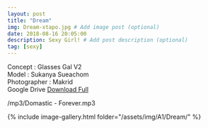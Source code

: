 ```yaml
---
layout: post
title: "Dream"
img: Dream-xtapo.jpg # Add image post (optional)
date: 2018-08-16 20:05:00
description: Sexy Girl! # Add post description (optional)
tag: [sexy]
---
```

Concept : Glasses Gal V2  
Model : Sukanya Sueachom  
Photographer : Makrid         
Google Drive [Download Full](http://gestyy.com/e0GeRx)           

/mp3/Domastic - Forever.mp3

{% include image-gallery.html folder="/assets/img/A1/Dream/" %}
